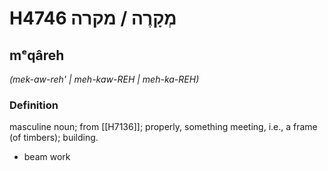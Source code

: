 # H4746 מְקָרֶה / מקרה

## mᵉqâreh

_(mek-aw-reh' | meh-kaw-REH | meh-ka-REH)_

### Definition

masculine noun; from [[H7136]]; properly, something meeting, i.e., a frame (of timbers); building.

- beam work
